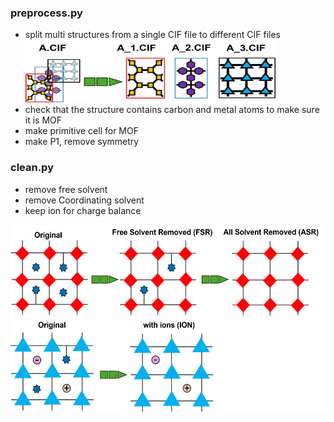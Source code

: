### preprocess.py                                      
                              
-  split multi structures from a single CIF file to different CIF files <img src="/figs/split.png" alt="Schematic for multi split" width="400" height="100">
-  check that the structure contains carbon and metal atoms to make sure it is MOF
-  make primitive cell for MOF
-  make P1, remove symmetry

### clean.py                             
                                
-  remove free solvent
-  remove Coordinating solvent
-  keep ion for charge balance
  <img src="/figs/clean.png" alt="Schematic for clean" width="600" height="300">
